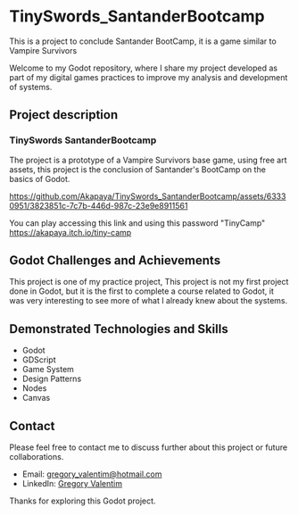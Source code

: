 # TinySwords_SantanderBootcamp
This is a project to conclude Santander BootCamp, it is a game similar to Vampire Survivors

Welcome to my Godot repository, where I share my project developed as part of my digital games practices to improve my analysis and development of systems.

## Project description

### TinySwords SantanderBootcamp
The project is a prototype of a Vampire Survivors base game, using free art assets, this project is the conclusion of Santander's BootCamp on the basics of Godot.

https://github.com/Akapaya/TinySwords_SantanderBootcamp/assets/63330951/3823851c-7c7b-446d-987c-23e9e8911561

You can play accessing this link and using this password "TinyCamp"
https://akapaya.itch.io/tiny-camp

## Godot Challenges and Achievements
This project is one of my practice project, This project is not my first project done in Godot, but it is the first to complete a course related to Godot, it was very interesting to see more of what I already knew about the systems.

## Demonstrated Technologies and Skills

- Godot
- GDScript
- Game System
- Design Patterns
- Nodes
- Canvas

## Contact

Please feel free to contact me to discuss further about this project or future collaborations.

- Email: gregory_valentim@hotmail.com
- LinkedIn: [Gregory Valentim](https://www.linkedin.com/in/gregory-valentim/)

Thanks for exploring this Godot project.

